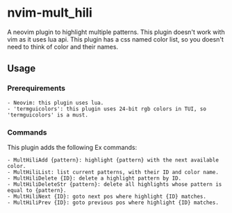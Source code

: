 # nvim-mult_hili

A neovim plugin to highlight multiple patterns. This plugin doesn't work with vim as it uses lua api. This plugin has a css named color list, so you doesn't need to think of color and their names.

## Usage

### Prerequirements

    - Neovim: this plugin uses lua.
    - 'termguicolors': this plugin uses 24-bit rgb colors in TUI, so 'termguicolors' is a must.

### Commands

This plugin adds the following Ex commands:

    - MultHiliAdd {pattern}: highlight {pattern} with the next available color.
    - MultHiliList: list current patterns, with their ID and color name.
    - MultHiliDelete {ID}: delete a highlight pattern by ID.
    - MultHiliDeleteStr {pattern}: delete all highlights whose pattern is equal to {pattern}.
    - MultHiliNext {ID}: goto next pos where highlight {ID} matches.
    - MultHiliPrev {ID}: goto previous pos where highlight {ID} matches.
